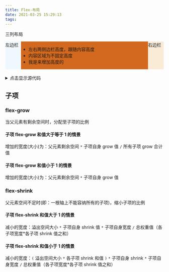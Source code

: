 ```yaml
---
title: Flex-布局
date: 2021-03-25 15:29:13
tags:
---
```


三列布局

<section style="display:flex;">
  <div style="width:50px;background-color:aliceblue;">左边栏</div>
  <div style="flex:1;background-color:chocolate;">
    <ul>
      <li>左右两侧边栏高度，跟随内容高度</li>
      <li>内容区域为不固定高度</li>
      <li>我是来增加高度的</li>
    </ul>
  </div>
  <div style="width:50px;background-color:antiquewhite;">右边栏</div>
</section>

</br>

<details>
<summary>点击显示源代码</summary>

```
<section style="display:flex;">
  <div style="width:50px;background-color:aliceblue;">左边栏</div>
  <div style="flex:1;background-color:chocolate;">
    <ul>
      <li>左右两侧边栏高度，跟随内容高度</li>
      <li>内容区域为不固定高度</li>
      <li>我是来增加高度的</li>
    </ul>
  </div>
  <div style="width:50px;background-color:antiquewhite;">右边栏</div>
</section>

```

</details>

## 子项

### flex-grow

当父元素有剩余空间时，分配至子项的比例

#### 子项 flex-grow 和值大于等于 1 的情景

增加的宽度(大小)为：父元素剩余空间 `*` 子项自身 grow 值 `/` 所有子项 grow 合计值

#### 子项 flex-grow 和值小于 1 的情景

增加的宽度(大小)为：父元素剩余空间 `*` 子项自身 grow 值

### flex-shrink

父元素空间不足时(即：一根轴上不能容纳所有的子项)，缩小子项的比例

#### 子项 flex-shrink 和值大于 1 的情景

减小的宽度：溢出空间大小 `*` 子项自身 shrink 值 `*` 子项自身宽度 `/` 总权重值（各子项宽度\*各子项 shrink 值之和）

#### 子项 flex-shrink 和值小于 1 的情景

减小的宽度：`(` 溢出空间大小 `*` 各子项 shrink 和值 `)` `*` 子项自身 shrink `*` 子项自身宽度 `/` 总权重值（各子项宽度\*各子项 shrink 值之和）
